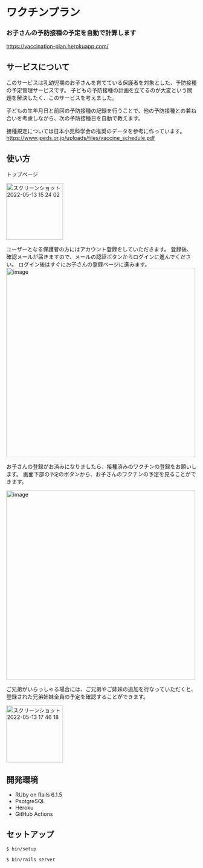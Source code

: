 # ワクチンプラン
### お子さんの予防接種の予定を自動で計算します

https://vaccination-plan.herokuapp.com/

## サービスについて
このサービスは乳幼児期のお子さんを育てている保護者を対象とした、予防接種の予定管理サービスです。
子どもの予防接種の計画を立てるのが大変という問題を解決したく、このサービスを考えました。

子どもの生年月日と前回の予防接種の記録を行うことで、他の予防接種との兼ね合いを考慮しながら、次の予防接種日を自動で教えます。

接種規定については日本小児科学会の推奨のデータを参考に作っています。
https://www.jpeds.or.jp/uploads/files/vaccine_schedule.pdf

## 使い方
トップページ


<img width="150" alt="スクリーンショット 2022-05-13 15 24 02" src="https://user-images.githubusercontent.com/82350582/168247237-d5e05f7a-3219-4f46-b5fc-ea72c7642bff.png">

ユーザーとなる保護者の方にはアカウント登録をしていただきます。
登録後、確認メールが届きますので、メールの認証ボタンからログインに進んでください。
ログイン後はすぐにお子さんの登録ページに進みます。
<img width="500" alt="image" src="https://user-images.githubusercontent.com/82350582/168247984-dd76c2bb-77aa-415d-b5fd-83f8a2287ca8.png">


お子さんの登録がお済みになりましたら、接種済みのワクチンの登録をお願いします。
画面下部の`予定`のボタンから、お子さんのワクチンの予定を見ることができます。

<img width="500" alt="image" src="https://user-images.githubusercontent.com/82350582/168248736-0f259328-db21-4df5-9deb-9c14fadf527a.png">

ご兄弟がいらっしゃる場合には、ご兄弟やご姉妹の追加を行なっていただくと、登録された兄弟姉妹全員の予定を確認することができます。

<img width="150" alt="スクリーンショット 2022-05-13 17 46 18" src="https://user-images.githubusercontent.com/82350582/168249293-f1c47961-9a53-4d77-a4d6-7350761c7187.png">


## 開発環境
- RUby on Rails 6.1.5
- PsotgreSQL
- Heroku
- GitHub Actions

## セットアップ

`$ bin/setup`

`$ bin/rails server`
